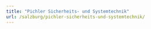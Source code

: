 ```yaml
---
title: "Pichler Sicherheits- und Systemtechnik"
url: /salzburg/pichler-sicherheits-und-systemtechnik/
---
```

